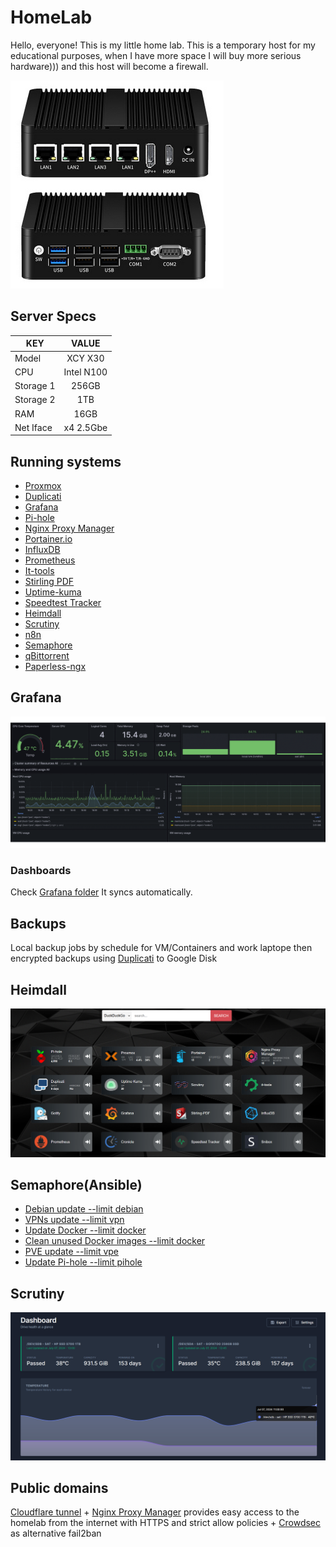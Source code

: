 # HomeLab
Hello, everyone! This is my little home lab. This is a temporary host for my educational purposes, when I have more space I will buy more serious hardware))) and this host will become a firewall.

![Host](Docs/Img/XCY_X30.png)

## Server Specs
| KEY | VALUE |
|--------|:-----------:|
| Model | XCY X30|
| CPU | Intel N100 |
| Storage 1 | 256GB |
| Storage 2 | 1TB |
| RAM | 16GB |
| Net Iface | x4 2.5Gbe |

## Running systems
- [Proxmox](https://www.proxmox.com/en/)
- [Duplicati](https://www.duplicati.com/)
- [Grafana](https://grafana.com/)
- [Pi-hole](https://pi-hole.net/)
- [Nginx Proxy Manager](https://nginxproxymanager.com/)
- [Portainer.io](https://www.portainer.io/)
- [InfluxDB](https://www.influxdata.com/)
- [Prometheus](https://prometheus.io/)
- [It-tools](https://github.com/CorentinTh/it-tools)
- [Stirling PDF](https://github.com/Stirling-Tools/Stirling-PDF)
- [Uptime-kuma](https://github.com/louislam/uptime-kuma)
- [Speedtest Tracker](https://github.com/alexjustesen/speedtest-tracker)
- [Heimdall](https://github.com/linuxserver/Heimdall)
- [Scrutiny](https://github.com/AnalogJ/scrutiny)
- [n8n](https://n8n.io/)
- [Semaphore](https://semaphoreui.com/)
- [qBittorrent](https://www.qbittorrent.org/)
- [Paperless-ngx](https://docs.paperless-ngx.com/)

## Grafana
[![grafana](Docs/Img/grafana.gif)]()
### Dashboards
Check [Grafana folder](grafana/) It syncs automatically.

## Backups
Local backup jobs by schedule for VM/Containers and work laptope then encrypted backups using [Duplicati](https://www.duplicati.com/) to Google Disk

## Heimdall
[![Heimdall](Docs/Img/Heimdall.png)]()

## Semaphore(Ansible)
* [Debian update --limit debian](ansible/upd_debian.yml)
* [VPNs update --limit vpn](ansible/upd_debian.yml)
* [Update Docker --limit docker](ansible\upd_docker_containers.yml)
* [Clean unused Docker images --limit docker](ansible\clean_unused_docker_images.yml)
* [PVE update --limit vpe](ansible/upd_debian.yml)
* [Update Pi-hole --limit pihole](ansible\upd_pihole.yml)

## Scrutiny
[![Scrutiny](Docs/Img/Scrutiny.png)]()

## Public domains
[Cloudflare tunnel](https://www.cloudflare.com/products/tunnel/) + [Nginx Proxy Manager](https://nginxproxymanager.com/) provides easy access to the homelab from the internet with HTTPS and strict allow policies + [Crowdsec](https://www.crowdsec.net/) as alternative fail2ban
